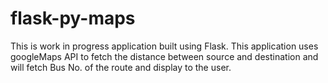 # flask-py-maps
This is work in progress application built using Flask.
This application uses googleMaps API to fetch the distance between source and destination and will fetch Bus No. of the route
and display to the user.




